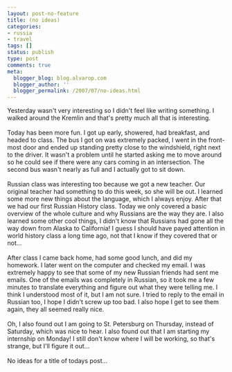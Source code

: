 ```yaml
---
layout: post-no-feature
title: (no ideas)
categories:
- russia
- travel
tags: []
status: publish
type: post
comments: true
meta:
  blogger_blog: blog.alvarop.com
  blogger_author: ''
  blogger_permalink: /2007/07/no-ideas.html
---
```

Yesterday wasn't very interesting so I didn't feel like writing something. I walked around the Kremlin and that's pretty much all that is interesting.<br /><br />Today has been more fun. I got up early, showered, had breakfast, and headed to class. The bus I got on was extremely packed, I went in the front-most door and ended up standing pretty close to the windshield, right next to the driver. It wasn't a problem until he started asking me to move around so he could see if there were any cars coming in an intersection. The second bus wasn't nearly as full and I actually got to sit down.<br /><br />Russian class was interesting too because we got a new teacher. Our original teacher had something to do this week, so she will be out. I learned some more new things about the language, which I always enjoy. After that we had our first Russian History class. Today we only covered a basic overview of the whole culture and why Russians are the way they are. I also learned some other cool things, I didn't know that Russians had gone all the way down from Alaska to California! I guess I should have payed attention in world history class a long time ago, not that I know if they covered that or not...<br /><br />After class I came back home, had some good lunch, and did my homework. I later went on the computer and checked my email. I was extremely happy to see that some of my new Russian friends had sent me emails. One of the emails was completely in Russian, so it took me a few minutes to translate everything and figure out what they were telling me. I think I understood most of it, but I am not sure. I tried to reply to the email in Russian too, I hope I didn't screw up too bad. I also hope I get to see them again, they all seemed really nice.<br /><br />Oh, I also found out I am going to St. Petersburg on Thursday, instead of Saturday, which was nice to hear. I also found out that I am starting my internship on Monday! I still don't know where I will be working, so that's strange, but I'll figure it out...<br /><br />No ideas for a title of todays post...
